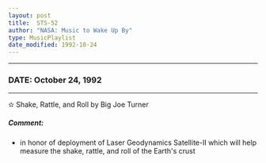 ```yaml
---
layout: post
title:  STS-52
author: "NASA: Music to Wake Up By"
type: MusicPlaylist
date_modified: 1992-10-24
---
```


----
### DATE: October 24, 1992
----
✫ Shake, Rattle, and Roll by Big Joe Turner

##### Comment:
* in honor of  deployment of Laser Geodynamics Satellite-II which will help measure the shake, rattle, and roll of the Earth's crust
